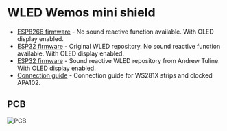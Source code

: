 # WLED Wemos mini shield
-   [ESP8266 firmware](https://github.com/srg74/WLED-wemos-shield/blob/master/resources/mini_shield/Firmware/ESP8266/wemos_shield_d1_mini_display.bin) - No sound reactive function available. With OLED display enabled.
-   [ESP32 firmware](https://github.com/srg74/WLED-wemos-shield/blob/master/resources/mini_shield/Firmware/ESP32/wemos_shield_esp32_display.bin) - Original WLED repository. No sound reactive function available. With OLED display enabled.
-   [ESP32 firmware](https://github.com/srg74/WLED-wemos-shield/blob/master/resources/mini_shield/Firmware/ESP32/wemos_shield_esp32_sound.bin) - Sound reactive WLED repository from Andrew Tuline. With OLED display enabled.
-   [Connection guide](https://github.com/srg74/WLED-wemos-shield/blob/master/resources/mini_shield/mini_connection_guide.pdf) - Connection guide for WS281X strips and clocked APA102.
## PCB
![PCB](https://github.com/srg74/WLED-wemos-shield/blob/master/resources/Images/mini.jpeg)
